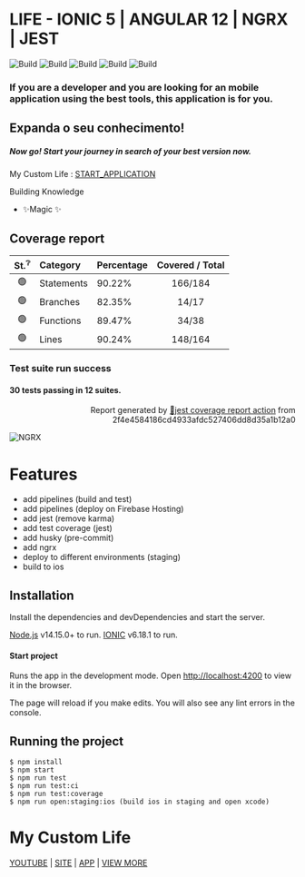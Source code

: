 # LIFE - IONIC 5 | ANGULAR 12 | NGRX | JEST

![Build](https://github.com/myvictorlife/app-life/actions/workflows/build.yml/badge.svg)
![Build](https://github.com/myvictorlife/app-life/actions/workflows/lint.yml/badge.svg)
![Build](https://github.com/myvictorlife/app-life/actions/workflows/test-coverage.yml/badge.svg)
![Build](https://github.com/myvictorlife/app-life/actions/workflows/firebase-hosting-merge.yml/badge.svg)
![Build](https://github.com/myvictorlife/app-life/actions/workflows/firebase-hosting-pull-request.yml/badge.svg)

### If you are a developer and you are looking for an mobile application using the best tools, this application is for you.

## Expanda o seu conhecimento!

##### Now go! Start your journey in search of your best version now.

My Custom Life : [START_APPLICATION](https://app-life-58b4f.web.app/)

Building Knowledge

- ✨Magic ✨

## Coverage report 


| <div title="Status of coverage: 🟢 - ok, 🟡 - slightly more than threshold, 🔴 - under the threshold">St.<sup>:grey_question:</sup></div> | Category   | Percentage | Covered / Total |
| :---------------------------------------------------------------------------------------------------------------------------------------: | :--------- | :--------- | :-------------: |
|                                                                     🟢                                                                    | Statements | 90.22%     |     166/184     |
|                                                                     🟢                                                                    | Branches   | 82.35%     |      14/17      |
|                                                                     🟢                                                                    | Functions  | 89.47%     |      34/38      |
|                                                                     🟢                                                                    | Lines      | 90.24%     |     148/164     |


### Test suite run success
#### 30 tests passing in 12 suites.

<p align="right">Report generated by <a href="https://github.com/ArtiomTr/jest-coverage-report-action">🧪jest coverage report action</a> from 2f4e4584186cd4933afdc527406dd8d35a1b12a0</p>

![NGRX](https://res.cloudinary.com/doiz6iue3/image/upload/c_scale,w_535/v1637186018/ngrx_iv92ri.png)

# Features

- add pipelines (build and test)
- add pipelines (deploy on Firebase Hosting)
- add jest (remove karma)
- add test coverage (jest)
- add husky (pre-commit)
- add ngrx
- deploy to different environments (staging)
- build to ios

## Installation

Install the dependencies and devDependencies and start the server.

[Node.js](https://nodejs.org/) v14.15.0+ to run.
[IONIC](https://ionicframework.com/docs/intro/cli) v6.18.1 to run.

#### Start project

Runs the app in the development mode.
Open [http://localhost:4200](http://localhost:4200) to view it in the browser.

The page will reload if you make edits.
You will also see any lint errors in the console.

## Running the project

    $ npm install
    $ npm start
    $ npm run test
    $ npm run test:ci
    $ npm run test:coverage
    $ npm run open:staging:ios (build ios in staging and open xcode)

# My Custom Life

[YOUTUBE](https://www.youtube.com/channel/UCDu3Euyg97LQo2qBaA-ewVg) |
[SITE](https://mycustomlife.com.br/) |
[APP](http://mycustom.life/) |
[VIEW MORE](https://linktr.ee/mycustomlifeapp)
